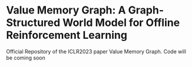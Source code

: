 # Value Memory Graph: A Graph-Structured World Model for Offline Reinforcement Learning
Official Repository of the ICLR2023 paper Value Memory Graph.
Code will be coming soon
